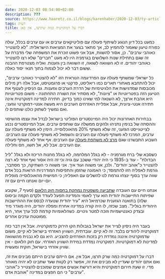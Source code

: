 ```yaml
---
date: 2020-12-03 08:54:00+02:00
description: ???
source: https://www.haaretz.co.il/blogs/karenhaber/2020-12-03/ty-article/0000017f-f894-d2d5-a9ff-f89c1f670000
tags: דעות
title: דברו על דמוקרטיה כמה שתרצו, אין כאן
---
```


כמעט בכל דיון הנוגע לשיתוף פעולה עם פוליטיקאים ערבים או עם ערבים בכלל, עולה כפורח טיעון שאמור להחמיץ לב, אך מתאר בצער את המציאות הישראלית: "לא להצטייר כאוהבי ערבים". כן, אסור להשוות, אבל אני פשוט זוכרת את המשפחה שלי מדברת על זה שגם בתחילת שנות השלושים בגרמניה היו לא מעט "חברים" שלא רצו להצטייר כאוהבי יהודים. זו לא השוואה לשואה, זו השוואה בין גזענות. ואליה מצטרפת ההבנה ששום דבר לא יכול לצמוח בתוך תנאי יסוד כאלה. 

כל ישראלי שמשתף פעולה עם הפרדיגמה הנוראית הזו "לא להצטייר כאוהבי ערבים", יכול להתחבא מאחורי תארים כמו ריאליסט, פרקטי או פרגמטיסט, אבל אלה רק מילים מכובסות שמדגישות את הלגיטימיות של הדרת הערבים וגזענות. גם הניסיון לעטוף את הטיעון הזה בפטריוטיות או "ציונות", לא מסתיר את השורה התחתונה - משום פטריוטיות היא אהבת ארצך, לא השנאה למי שאינו כמוך בדיוק. חתירה למדינה דמוקרטית אינה חתירה אנטי-ציונית, אבל אפליית האזרחים הערבים היא מעשה אנטי-דמוקרטי וגזעני, ואם נמשיך לשתוק כולנו שותפים לו. 

בבחירות האחרונות יכול היה המיינסטרים הפוליטי בישראל לבדל את עצמו מהשיסוי וההסתה של בנימין נתניהו ולהקים ממשלה עם שותפים ערבים. אבל המיינסטרים נכנע לצייטגייסט הגזעני, זה שלא משתף 20% מהאוכלוסייה. הימין לא משתף פעולה עם ערבים, המרכז לא משתף פעולה עם הערבים והשמאל לא משתף פעולה עם הערבים. השבוע התבשרנו שגם [מרצ לא משתפת פעולה](/news/politi/2020-12-02/ty-article/.premium/0000017f-e766-d62c-a1ff-ff7f183d0000) עם הערבים. אף אחד לא משתף פעולה עם הערבים. אבל לא, אל תשוו, חס וחלילה. 

כשסבא שלי ברח מגרמניה - לא בגלל המלחמה, לא בגלל מחנות הריכוז ולא בגלל "ליל הבדולח" - עוד ב-1935 כי היה יהודי ששכב עם גויה וכי זה היה אסור ואף אחד לא רצה להצטייר כ"אוהב יהודים". ולכן, אני משווה ועוד איך. אני משווה כי השתיקה, כך מסתבר, גורמת לאפליה הזו להתמסד; כי האמונה שהזמן והתפיסות המודרניות הרואות בכל אדם שווה ערך בסוף ינצחו גורמת לנו להשלים עם האפליה; כי חמישית מהאוכלוסייה מופלית יום-יום ואנחנו חיים עם זה. 

אנחנו חיים עם העובדה [שתביעה משפטית נמחקת בחסות חוק הלאום](/news/law/2020-11-30/ty-article/.premium/0000017f-f4f0-d044-adff-f7f9f0c30000) (סעיף 7, שקובע שפיתוח התיישבות יהודית הוא ערך לאומי והמדינה תפעל לעודד ולקדם הקמה וביסוס שלה) בתואנה הגזענית שכרמיאל היא "עיר יהודית שנועדה לבסס את ההתיישבות היהודית בגליל". מצב שכזה, לו היה קורה במדינה אחרת ומפלה יהודים, היה מוגדר מיד ובצדק כאנטישמיות וזוכה למטר גינויים. כשהלאומיות קודמת לכל ערך אחר, היא ממוטטת ערכים אחרים. 

בעבר היה ניסיון לצייר את ישראל בגבולות הקו הירוק כדמוקרטיה. אבל אין דבר כזה דמוקרטיה ליהודים בלבד. זה לא קיים. עובדתית, השוויון האזרחי בישראל לא קיים, משום שדמוקרטיה איננה נמדדת רק בזכות האזרחים להצביע. היא גם לא נבנית מהשוואה למדינות לא דמוקרטיות. דמוקרטיה נמדדת במידת השוויון האזרחי. עם חוק הלאום - אין שוויון אזרחי בישראל, חוקית ומעשית. 

דברו על דמוקרטיה כמה שרק תרצו, אבל אין. אם הייתם ערבים הייתם מבינים את זה, ואם אתם יהודים שעדיין לא מבינים את זה, אפשר רק לקוות שעד שתבינו לא יהיה מאוחר מדי. זו שעת חירום דמוקרטית והיא דורשת אנשים אמיצים שמוכנים להצטייר כ"אוהבי ערבים" כי הם חפצים במדינה "אוהבת אדם".